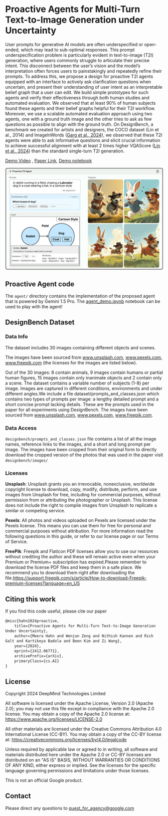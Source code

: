 # Proactive Agents for Multi-Turn Text-to-Image Generation under Uncertainty


User prompts for generative AI models are often underspecified or open-ended,
which may lead to sub-optimal responses. This prompt underspecification problem
is particularly evident in text-to-image (T2I) generation, where users commonly
struggle to articulate their precise intent. This disconnect between the user’s vision
and the model’s interpretation often forces users to painstakingly and repeatedly
refine their prompts. To address this, we propose a design for proactive T2I agents
equipped with an interface to actively ask clarification questions when uncertain,
and present their understanding of user intent as an interpretable belief graph
that a user can edit. We build simple prototypes for such agents and verify their
effectiveness through both human studies and automated evaluation. We observed
that at least 90% of human subjects found these agents and their belief graphs
helpful for their T2I workflow. Moreover, we use a scalable automated evaluation
approach using two agents, one with a ground truth image and the other tries to
ask as few questions as possible to align with the ground truth. On DesignBench, a
benchmark we created for artists and designers, the COCO dataset (Lin et al., 2014)
and ImageInWords ([Garg et al., 2024](https://arxiv.org/abs/2405.02793)), we observed that these T2I agents were able
to ask informative questions and elicit crucial information to achieve successful
alignment with at least 2 times higher VQAScore ([Lin et al., 2024](https://arxiv.org/abs/2404.01291)) than the standard
single-turn T2I generation. 


[Demo Video](https://www.youtube.com/watch?v=HQgjLWp4Lo8) , [Paper Link](https://arxiv.org/abs/2412.06771),  [Demo notebook](https://github.com/google-deepmind/proactive_t2i_agents/blob/main/agent_demo.ipynb)

![Alt Text](figures/Fig.png)

## Proactive Agent code

The ```agent/``` directory contains the implementation of the proposed agent that is powered by Gemini 1.5 Pro. The [agent_demo.ipynb](https://github.com/google-deepmind/proactive_t2i_agents/blob/main/agent_demo.ipynb) notebook can be used to play with the agent!


## DesignBench Dataset

### Data Info
The dataset includes 30 images containing different objects and scenes. 

The images have been sourced from www.unsplash.com, www.pexels.com, www.freepik.com (the licenses for the images are listed below).

Out of the 30 images: 8  contain animals, 9 images contain humans or partial human figures, 15 images contain only inanimate objects and 2 contain only a scene. The dataset contains a variable number of subjects (1-8) per image. Images are captured in different conditions, environments and under different angles.We include a file dataset/prompts_and_classes.json which contains two types of prompts per image: a lengthy detailed prompt and a short concise prompt lacking details. These are the prompts used in the paper for all experiments using DesignBench. The images have been sourced from www.unsplash.com, www.pexels.com, www.freepik.com.

### Data Access

`designbench/prompts_and_classes.json` file contains a list of all the image names, reference links to the images, and a short and long prompt per image. The images have been cropped from their original form to directly download the cropped version of the photos that was used in the paper visit `designbench/images/` 

### Licenses
**Unsplash**: 
Unsplash grants you an irrevocable, nonexclusive, worldwide copyright license to download, copy, modify, distribute, perform, and use images from Unsplash for free, including for commercial purposes, without permission from or attributing the photographer or Unsplash. This license does not include the right to compile images from Unsplash to replicate a similar or competing service.

**Pexels**: All photos and videos uploaded on Pexels are licensed under the Pexels license. This means you can use them for free for personal and commercial purposes without attribution. For more information read the following questions in this guide, or refer to our license page or our Terms of Service.

**FreePik**: Freepik and Flaticon PDF licenses allow you to use our resources without crediting the author and these will remain active even when your Premium or Premium+ subscription has expired.Please remember to download the license PDF files and keep them in a safe place. We recommend you to download them right after downloading the file.https://support.freepik.com/s/article/How-to-download-Freepik-premium-licenses?language=en_US


## Citing this work
If you find this code useful, please cite our paper
```
@misc{hahn2024proactive,
    title={Proactive Agents for Multi-Turn Text-to-Image Generation Under Uncertainty},
    author={Meera Hahn and Wenjun Zeng and Nithish Kannen and Rich Galt and Kartikeya Badola and Been Kim and Zi Wang},
    year={2024},
    eprint={2412.06771},
    archivePrefix={arXiv},
    primaryClass={cs.AI}
}

```
## License


Copyright 2024 DeepMind Technologies Limited

All software is licensed under the Apache License, Version 2.0 (Apache 2.0); you may not use this file except in compliance with the Apache 2.0 license. You may obtain a copy of the Apache 2.0 license at: https://www.apache.org/licenses/LICENSE-2.0

All other materials are licensed under the Creative Commons Attribution 4.0 International License (CC-BY). You may obtain a copy of the CC-BY license at: https://creativecommons.org/licenses/by/4.0/legalcode

Unless required by applicable law or agreed to in writing, all software and materials distributed here under the Apache 2.0 or CC-BY licenses are distributed on an "AS IS" BASIS, WITHOUT WARRANTIES OR CONDITIONS OF ANY KIND, either express or implied. See the licenses for the specific language governing permissions and limitations under those licenses.

This is not an official Google product.

## Contact

Please direct any questions to quest_for_agency@google.com

